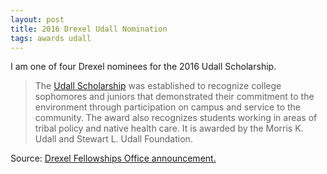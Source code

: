 ```yaml
---
layout: post
title: 2016 Drexel Udall Nomination
tags: awards udall
---
```


I am one of four Drexel nominees for the 2016 Udall Scholarship.

>The [Udall Scholarship](http://www.udall.gov/OurPrograms/Scholarship/AboutScholarship.aspx) was established to recognize college sophomores and juniors that demonstrated their commitment to the environment through participation on campus and service to the community. The award also recognizes students working in areas of tribal policy and native health care. It is awarded by the Morris K. Udall and Stewart L. Udall Foundation.

Source: [Drexel Fellowships Office announcement.](http://drexel.edu/fellowships/about/news/2016/March/2016%20Udall%20Nominees/)